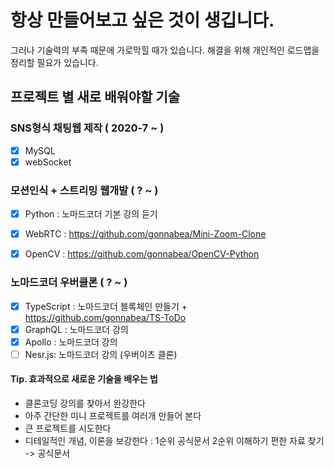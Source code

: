 # 항상 만들어보고 싶은 것이 생깁니다. 

그러나 기술력의 부족 때문에 가로막힐 때가 있습니다.
해결을 위해 개인적인 로드맵을 정리할 필요가 있습니다.

## 프로젝트 별 새로 배워야할 기술

### SNS형식 채팅웹 제작 ( 2020-7 ~ )

- [x] MySQL
- [x] webSocket

### 모션인식 + 스트리밍 웹개발 ( ? ~ )

- [x] Python : 노마드코더 기본 강의 듣기
- [x] WebRTC : https://github.com/gonnabea/Mini-Zoom-Clone
- [x] OpenCV : https://github.com/gonnabea/OpenCV-Python


### 노마드코더 우버클론 ( ? ~ )

- [x] TypeScript : 노마드코더 블록체인 만들기 + https://github.com/gonnabea/TS-ToDo
- [x] GraphQL : 노마드코더 강의
- [x] Apollo : 노마드코더 강의
- [ ] Nesr.js: 노마드코더 강의 (우버이츠 클론)
#### Tip. 효과적으로 새로운 기술을 배우는 법

- 클론코딩 강의를 찾아서 완강한다
- 아주 간단한 미니 프로젝트를 여러개 만들어 본다
- 큰 프로젝트를 시도한다
- 디테일적인 개념, 이론을 보강한다 : 1순위 공식문서 2순위 이해하기 편한 자료 찾기 -> 공식문서
